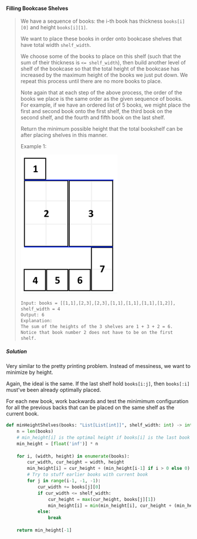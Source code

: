 #### Filling Bookcase Shelves

> We have a sequence of books: the i-th book has thickness `books[i][0]` and height `books[i][1]`.
>
> We want to place these books in order onto bookcase shelves that have total width `shelf_width`.
>
> We choose some of the books to place on this shelf (such that the sum of their thickness is `<= shelf_width`), then build another level of shelf of the bookcase so that the total height of the bookcase has increased by the maximum height of the books we just put down.  We repeat this process until there are no more books to place.
>
> Note again that at each step of the above process, the order of the books we place is the same order as the given sequence of books.  For example, if we have an ordered list of 5 books, we might place the first and second book onto the first shelf, the third book on the second shelf, and the fourth and fifth book on the last shelf.
>
> Return the minimum possible height that the total bookshelf can be after placing shelves in this manner.
>
> Example 1:
> 
> ![](../assets/filling-bookshelves.png)
> ```
> Input: books = [[1,1],[2,3],[2,3],[1,1],[1,1],[1,1],[1,2]], shelf_width = 4
> Output: 6
> Explanation:
> The sum of the heights of the 3 shelves are 1 + 3 + 2 = 6.
> Notice that book number 2 does not have to be on the first shelf.
> ```

##### Solution

Very similar to the pretty printing problem. Instead of messiness, we want to minimize by height. 

Again, the ideal is the same. If the last shelf hold `books[i:j]`, then `books[:i]` must've been already optimally placed. 

For each new book, work backwards and test the minimimum configuration for all the previous backs that can be placed on the same shelf as the current book.

```py
def minHeightShelves(books: "List[List[int]]", shelf_width: int) -> int:
    n = len(books)
    # min_height[i] is the optimal height if books[i] is the last book
    min_height = [float('inf')] * n  
    
    for i, (width, height) in enumerate(books):
        cur_width, cur_height = width, height
        min_height[i] = cur_height + (min_height[i-1] if i > 0 else 0) # Start by placing book on shelf by self
        # Try to stuff earlier books with current book
        for j in range(i-1, -1, -1):
            cur_width += books[j][0]
            if cur_width <= shelf_width:
                cur_height = max(cur_height, books[j][1])
                min_height[i] = min(min_height[i], cur_height + (min_height[j-1] if j > 0 else 0))
            else:
                break
    
    return min_height[-1]
```